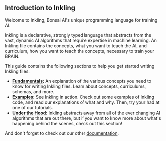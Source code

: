 ## Introduction to Inkling

Welcome to Inkling, Bonsai AI's unique programming language for training AI.

Inkling is a declarative, strongly typed language that abstracts from the vast, dynamic AI algorithms that require expertise in machine learning. An Inkling file contains the concepts, what you want to teach the AI, and curriculum, how you want to teach the concepts, necessary to train your BRAIN.

This guide contains the following sections to help you get started writing Inkling files:

* **[Fundamentals][1]:** An explanation of the various concepts you need to know for writing Inkling files. Learn about concepts, curriculums, schemas, and more.
* **[Examples][2]:** See Inkling in action. Check out some examples of Inkling code, and read our explanations of what and why. Then, try your had at one of our tutorials.
* **[Under the Hood][3]:** Inkling abstracts away from all of the ever changing AI algorithms that are out there, but if you want to know more about what's happening behind the scenes, check out this section!

And don't forget to check out our other [documentation][10].

[1]: #introduction-to-artificial-intelligence
[2]: #inkling-miscellany
[3]: #under-the-hood
[10]: .
